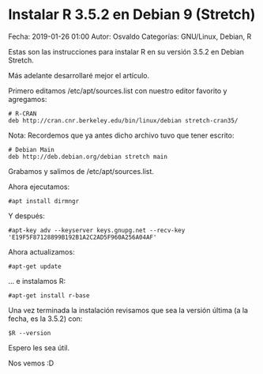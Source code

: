 Instalar R 3.5.2 en Debian 9 (Stretch)
==================================

Fecha: 2019-01-26 01:00
Autor: Osvaldo
Categorías: GNU/Linux, Debian, R

Estas son las instrucciones para instalar R en su versión 3.5.2 en Debian Stretch.

Más adelante desarrollaré mejor el artículo.

<!-- break -->

Primero editamos /etc/apt/sources.list con nuestro editor favorito y agregamos:

<pre><code># R-CRAN
deb http://cran.cnr.berkeley.edu/bin/linux/debian stretch-cran35/
</code></pre>

Nota: Recordemos que ya antes dicho archivo tuvo que tener escrito:

<pre><code># Debian Main
deb http://deb.debian.org/debian stretch main
</code></pre>

Grabamos y salimos de /etc/apt/sources.list.

Ahora ejecutamos:

<pre><code>#apt install dirmngr
</code></pre>

Y después:

<pre><code>#apt-key adv --keyserver keys.gnupg.net --recv-key 'E19F5F87128899B192B1A2C2AD5F960A256A04AF'
</code></pre>

Ahora actualizamos:

<pre><code>#apt-get update
</code></pre>

... e instalamos R:

<pre><code>#apt-get install r-base
</code></pre>

Una vez terminada la instalación revisamos que sea la versión última (a la fecha, es la 3.5.2) con:

<pre><code>$R --version
</code></pre>

Espero les sea útil.

Nos vemos :D
